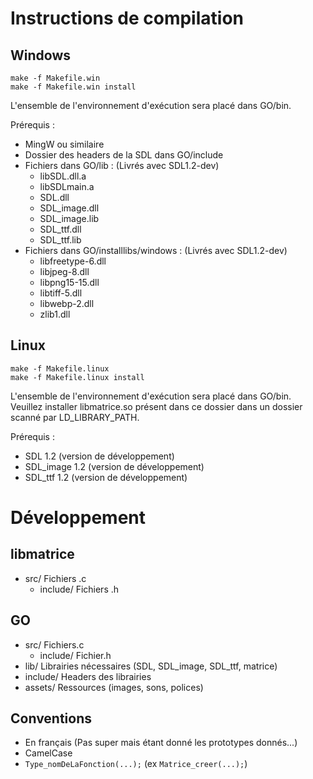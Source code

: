 Instructions de compilation
=====================

Windows
-----------------------

    make -f Makefile.win
    make -f Makefile.win install

L'ensemble de l'environnement d'exécution sera placé dans GO/bin.

Prérequis :

* MingW ou similaire
* Dossier des headers de la SDL dans GO/include
* Fichiers dans GO/lib : (Livrés avec SDL1.2-dev)
	* libSDL.dll.a
	* libSDLmain.a
	* SDL.dll
	* SDL_image.dll
	* SDL_image.lib
	* SDL_ttf.dll
	* SDL_ttf.lib
* Fichiers dans GO/installlibs/windows : (Livrés avec SDL1.2-dev)
	* libfreetype-6.dll
	* libjpeg-8.dll
	* libpng15-15.dll
	* libtiff-5.dll
	* libwebp-2.dll
	* zlib1.dll

Linux
--------------------------------

    make -f Makefile.linux
    make -f Makefile.linux install

L'ensemble de l'environnement d'exécution sera placé dans GO/bin. Veuillez installer libmatrice.so présent dans ce dossier dans un dossier scanné par LD_LIBRARY_PATH.

Prérequis :

* SDL 1.2 (version de développement)
* SDL_image 1.2 (version de développement)
* SDL_ttf 1.2 (version de développement)

Développement
=========================

libmatrice
------------------------------

* src/ Fichiers .c  
	* include/ Fichiers .h

GO
------------------------------

* src/ Fichiers.c
	* include/ Fichier.h
* lib/ Librairies nécessaires (SDL, SDL_image, SDL_ttf, matrice)
* include/ Headers des librairies
* assets/ Ressources (images, sons, polices)

Conventions
------------------------------

* En français (Pas super mais étant donné les prototypes donnés...)
* CamelCase
* `Type_nomDeLaFonction(...);` (ex `Matrice_creer(...);`)
